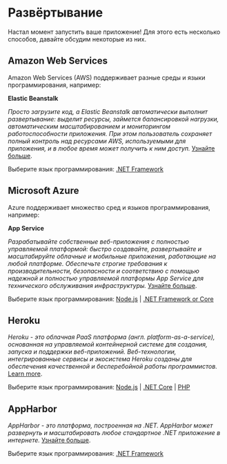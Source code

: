 # Развёртывание

Настал момент запустить ваше приложение! Для этого есть несколько способов, давайте обсудим некоторые из них.

## Amazon Web Services 

Amazon Web Services (AWS) поддерживает разные среды и языки программирования, например: 

**Elastic Beanstalk**

_Просто загрузите код, а Elastic Beanstalk автоматически выполнит развертывание: выделит ресурсы, займется балансировкой нагрузки, автоматическим масштабированием и мониторингом работоспособности приложения. При этом пользователь сохраняет полный контроль над ресурсами AWS, используемыми для приложения, и в любое время может получить к ним доступ._ [Узнайте больше](https://aws.amazon.com/elasticbeanstalk/).

Выберите язык программирования: [.NET Framework](deployment/aws/net)

## Microsoft Azure

Azure поддерживает множество сред и языков программирования, например:

**App Service**

_Разрабатывайте собственные веб-приложения с полностью управляемой платформой: быстро создавайте, развертывайте и масштабируйте облачные и мобильные приложения, работающие на любой платформе. Обеспечьте строгие требования к производительности, безопасности и соответствию с помощью надежной и полностью управляемой платформы App Service для технического обслуживания инфраструктуры._ [Узнайте больше](https://azure.microsoft.com/en-us/services/app-service/).

Выберите язык программирования:  [Node.js](deployment/azure/node) | [.NET Framework or Core](deployment/azure/net)

## Heroku

_Heroku - это облачная PaaS платформа (англ. platform-as-a-service), основанная на управляемой контейнерной системе для создания, запуска и поддержки веб-приложений. Веб-технологии, интегрированные сервисы и экосистема Heroku созданы для обеспечения качественной и бесперебойной работы программистов._ [Learn more](https://devcenter.heroku.com/articles/git).

Выберите язык программирования:  [Node.js](deployment/heroku/nodejs) | [.NET Core](deployment/heroku/netcore) | [PHP](deployment/heroku/php)

## AppHarbor

_AppHarbor - это платформа, построенная на .NET. AppHarbor может развернуть и масштабировать любое стандартное .NET приложение в интернете._ [Узнайте больше](https://appharbor.com/).

Выберите язык программирования:  [.NET Framework](https://forge.autodesk.com/blog/deploying-forge-aspnet-samples-appharbor)
